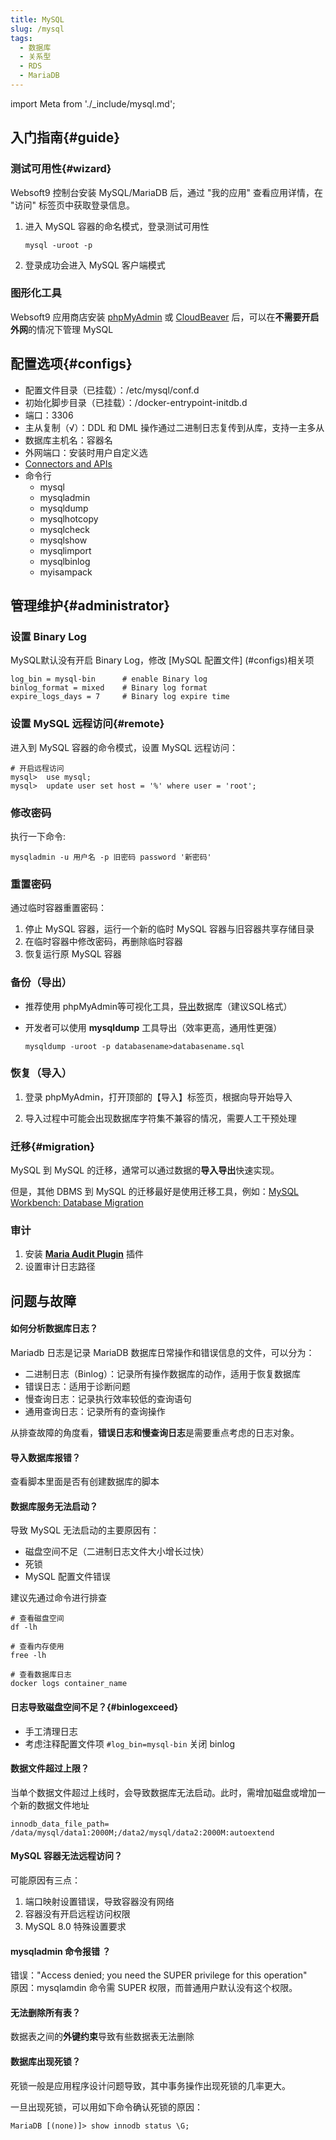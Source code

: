 ```yaml
---
title: MySQL
slug: /mysql
tags:
  - 数据库
  - 关系型
  - RDS
  - MariaDB
---
```


import Meta from './_include/mysql.md';

<Meta name="meta" />

## 入门指南{#guide}

### 测试可用性{#wizard}

Websoft9 控制台安装 MySQL/MariaDB 后，通过 "我的应用" 查看应用详情，在 "访问" 标签页中获取登录信息。  

1. 进入 MySQL 容器的命名模式，登录测试可用性
   ```
   mysql -uroot -p
   ```
2. 登录成功会进入 MySQL 客户端模式

### 图形化工具

Websoft9 应用商店安装 [phpMyAdmin](./phpmyadmin) 或 [CloudBeaver](./cloudbeaver#mysql) 后，可以在**不需要开启外网**的情况下管理 MySQL


## 配置选项{#configs}

- 配置文件目录（已挂载）：/etc/mysql/conf.d
- 初始化脚步目录（已挂载）：/docker-entrypoint-initdb.d
- 端口：3306
- 主从复制（√）：DDL 和 DML 操作通过二进制日志复传到从库，支持一主多从
- 数据库主机名：容器名
- 外网端口：安装时用户自定义选
- [Connectors and APIs](https://dev.mysql.com/doc/index-connectors.html)
- 命令行
  * mysql
  * mysqladmin
  * mysqldump 
  * mysqlhotcopy
  * mysqlcheck
  * mysqlshow
  * mysqlimport
  * mysqlbinlog
  * myisampack

## 管理维护{#administrator}

### 设置 Binary Log

MySQL默认没有开启 Binary Log，修改 [MySQL 配置文件] (#configs)相关项

```
log_bin = mysql-bin      # enable Binary log
binlog_format = mixed    # Binary log format
expire_logs_days = 7     # Binary log expire time
```

### 设置 MySQL 远程访问{#remote}

进入到 MySQL 容器的命令模式，设置 MySQL 远程访问：

```
# 开启远程访问
mysql>  use mysql;
mysql>  update user set host = '%' where user = 'root';
```

### 修改密码

执行一下命令:
```
mysqladmin -u 用户名 -p 旧密码 password '新密码' 
```

### 重置密码

通过临时容器重置密码：

1. 停止 MySQL 容器，运行一个新的临时 MySQL 容器与旧容器共享存储目录
2. 在临时容器中修改密码，再删除临时容器
3. 恢复运行原 MySQL 容器


### 备份（导出）

- 推荐使用 phpMyAdmin等可视化工具，[导出](./phpmyadmin#exportimport)数据库（建议SQL格式）

- 开发者可以使用 **mysqldump** 工具导出（效率更高，通用性更强）
   ```
   mysqldump -uroot -p databasename>databasename.sql
   ```

### 恢复（导入）

1. 登录 phpMyAdmin，打开顶部的【导入】标签页，根据向导开始导入

2. 导入过程中可能会出现数据库字符集不兼容的情况，需要人工干预处理


### 迁移{#migration}

MySQL 到 MySQL 的迁移，通常可以通过数据的**导入导出**快速实现。    

但是，其他 DBMS 到 MySQL 的迁移最好是使用迁移工具，例如：[MySQL Workbench: Database Migration](https://www.mysql.com/products/workbench/migrate/)


### 审计

1. 安装 **[Maria Audit Plugin](https://mariadb.com/kb/en/mariadb-audit-plugin/)** 插件
2. 设置审计日志路径


## 问题与故障

#### 如何分析数据库日志？

Mariadb 日志是记录 MariaDB 数据库日常操作和错误信息的文件，可以分为：

* 二进制日志（Binlog）：记录所有操作数据库的动作，适用于恢复数据库
* 错误日志：适用于诊断问题
* 慢查询日志：记录执行效率较低的查询语句
* 通用查询日志：记录所有的查询操作

从排查故障的角度看，**错误日志和慢查询日志**是需要重点考虑的日志对象。

#### 导入数据库报错？

查看脚本里面是否有创建数据库的脚本

#### 数据库服务无法启动？

导致 MySQL 无法启动的主要原因有：

* 磁盘空间不足（二进制日志文件大小增长过快）
* 死锁
* MySQL 配置文件错误

建议先通过命令进行排查  

```shell
# 查看磁盘空间
df -lh

# 查看内存使用
free -lh

# 查看数据库日志
docker logs container_name
```

#### 日志导致磁盘空间不足？{#binlogexceed}

- 手工清理日志
- 考虑注释配置文件项 `#log_bin=mysql-bin` 关闭 binlog

#### 数据文件超过上限？

当单个数据文件超过上线时，会导致数据库无法启动。此时，需增加磁盘或增加一个新的数据文件地址
```
innodb_data_file_path= /data/mysql/data1:2000M;/data2/mysql/data2:2000M:autoextend
```

#### MySQL 容器无法远程访问？

可能原因有三点：

1. 端口映射设置错误，导致容器没有网络
2. 容器没有开启远程访问权限
3. MySQL 8.0 特殊设置要求

#### mysqladmin 命令报错 ？

错误："Access denied; you need the SUPER privilege for this operation"  
原因：mysqlamdin 命令需 SUPER 权限，而普通用户默认没有这个权限。    

#### 无法删除所有表？

数据表之间的**外键约束**导致有些数据表无法删除

#### 数据库出现死锁？

死锁一般是应用程序设计问题导致，其中事务操作出现死锁的几率更大。  

一旦出现死锁，可以用如下命令确认死锁的原因：

```
MariaDB [(none)]> show innodb status \G;
```